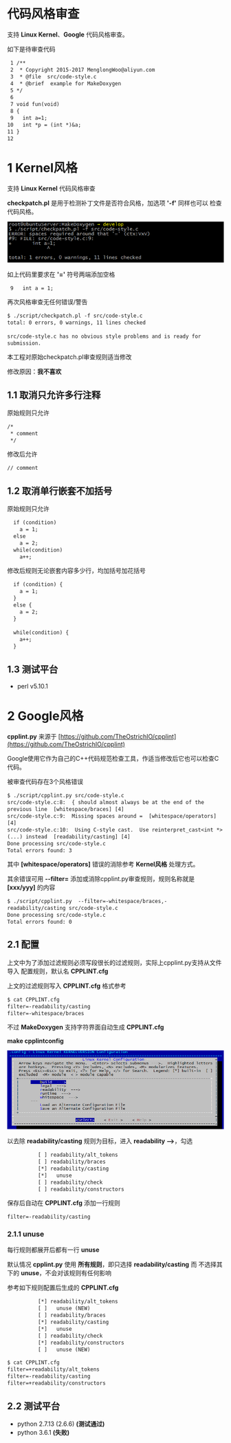 代码风格审查
============

  支持 __Linux Kernel__、__Google__ 代码风格审查。


  如下是待审查代码
```
 1 /**
 2  * Copyright 2015-2017 MenglongWoo@aliyun.com
 3  * @file  src/code-style.c
 4  * @brief  example for MakeDoxygen
 5 */
 6 
 7 void fun(void)
 8 {
 9   int a=1;
10   int *p = (int *)&a;
11 }
12 
```



# 1 Kernel风格
  支持 __Linux Kernel__ 代码风格审查

  __checkpatch.pl__ 是用于检测补丁文件是否符合风格，加选项 __'-f'__ 同样也可以
  检查代码风格。


  ![](./image/cs-checkpatch.png)

  如上代码里要求在 __'='__ 符号两端添加空格

```
 9   int a = 1;
```

  再次风格审查无任何错误/警告

```
$ ./script/checkpatch.pl -f src/code-style.c 
total: 0 errors, 0 warnings, 11 lines checked

src/code-style.c has no obvious style problems and is ready for submission.
```



  本工程对原始checkpatch.pl审查规则适当修改

  修改原因：__我不喜欢__
  
## 1.1 取消只允许多行注释
  
  原始规则只允许

```
/*
 * comment
 */
```

  修改后允许

```
// comment
```

## 1.2 取消单行嵌套不加括号

  原始规则只允许

```
  if (condition)
    a = 1;
  else
    a = 2;
  while(condition)
    a++;
```

  修改后规则无论嵌套内容多少行，均加括号加花括号

```
  if (condition) {
    a = 1;
  }
  else {
    a = 2;
  }

  while(condition) {
    a++;
  }
```


## 1.3 测试平台

  - perl v5.10.1

# 2 Google风格

  __cpplint.py__ 来源于
  [https://github.com/TheOstrichIO/cpplint](https://github.com/TheOstrichIO/cpplint)

  Google使用它作为自己的C++代码规范检查工具，作适当修改后它也可以检查C代码。

  
  被审查代码存在3个风格错误

```
$ ./script/cpplint.py src/code-style.c 
src/code-style.c:8:  { should almost always be at the end of the previous line  [whitespace/braces] [4]
src/code-style.c:9:  Missing spaces around =  [whitespace/operators] [4]
src/code-style.c:10:  Using C-style cast.  Use reinterpret_cast<int *>(...) instead  [readability/casting] [4]
Done processing src/code-style.c
Total errors found: 3
```
  
  其中 __[whitespace/operators]__ 错误的消除参考 __Kernel风格__ 处理方式。

  其余错误可用 __--filter=__ 添加或消除cpplint.py审查规则，规则名称就是
  __[xxx/yyy]__ 的内容


```
$ ./script/cpplint.py  --filter=-whitespace/braces,-readability/casting src/code-style.c                      
Done processing src/code-style.c
Total errors found: 0
```


## 2.1 配置
  上文中为了添加过滤规则必须写段很长的过滤规则，实际上cpplint.py支持从文件导入
  配置规则，默认名 __CPPLINT.cfg__

  上文的过滤规则写入 __CPPLINT.cfg__ 格式参考

```
$ cat CPPLINT.cfg 
filter=-readability/casting
filter=-whitespace/braces
```


  不过 __MakeDoxygen__ 支持字符界面自动生成 __CPPLINT.cfg__

  __make cpplintconfig__

  ![](./image/cpplintconfig.png)

  以去除 __readability/casting__ 规则为目标，进入 __readability -->__，勾选

```
          [ ] readability/alt_tokens                                  
          [ ] readability/braces                                      
          [*] readability/casting                                     
          [*]   unuse                                                 
          [ ] readability/check                                       
          [ ] readability/constructors  
```
  保存后自动在 __CPPLINT.cfg__ 添加一行规则

```
filter=-readability/casting
```

### 2.1.1 unuse
  每行规则都展开后都有一行 __unuse__

  默认情况 __cpplint.py__ 使用 __所有规则__，即只选择 __readability/casting__ 而
  不选择其下的 __unuse__，不会对该规则有任何影响

  参考如下规则配置后生成的 __CPPLINT.cfg__
```
          [*] readability/alt_tokens                                  
          [ ]   unuse (NEW)                                                 
          [ ] readability/braces                                      
          [*] readability/casting                                     
          [*]   unuse                                                 
          [ ] readability/check                                       
          [*] readability/constructors  
          [ ]   unuse (NEW)                                                
```

```
$ cat CPPLINT.cfg   
filter=+readability/alt_tokens
filter=-readability/casting
filter=+readability/constructors
```

## 2.2 测试平台

  - python 2.7.13 (2.6.6) __(测试通过)__
  - python 3.6.1 __(失败)__
